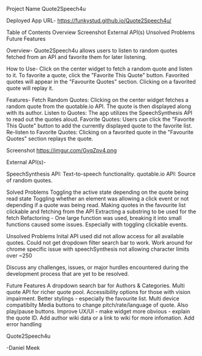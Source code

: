 Project Name
Quote2Speech4u

Deployed App URL-
https://funkystud.github.io/Quote2Speech4u/

Table of Contents
Overview
Screenshot
External API(s)
Unsolved Problems
Future Features

Overview-
Quote2Speech4u allows users to listen to random quotes fetched from an API and favorite them for later listening.

How to Use-
Click on the center widget to fetch a random quote and listen to it.
To favorite a quote, click the "Favorite This Quote" button.
Favorited quotes will appear in the "Favourite Quotes" section. Clicking on a favorited quote will replay it.

Features-
Fetch Random Quotes: Clicking on the center widget fetches a random quote from the quotable.io API. The quote is then displayed along with its author.
Listen to Quotes: The app utilizes the SpeechSynthesis API to read out the quotes aloud.
Favorite Quotes: Users can click the "Favorite This Quote" button to add the currently displayed quote to the favorite list.
Re-listen to Favorite Quotes: Clicking on a favorited quote in the "Favourite Quotes" section replays the quote.

Screenshot
https://imgur.com/GyqZpv4.png

External API(s)-

SpeechSynthesis API: Text-to-speech functionality.
quotable.io API: Source of random quotes.

Solved Problems
Toggling the active state depending on the quote being read state
Toggling whether an element was allowing a click event or not depending if a quote was being read.
Making quotes in the favourite list clickable and fetching from the API
Extracting a substring to be used for the fetch
Refactoring - One large function was used, breaking it into small functions caused some issues. Especially with toggling clickable events.

Unsolved Problems
Inital API used did not allow access for all available quotes.
Could not get dropdown filter search bar to work.
Work around for chrome specific issue with speechSynthesis not allowing character limits over ~250

Discuss any challenges, issues, or major hurdles encountered during the development process that are yet to be resolved.

Future Features
A dropdown search bar for Authors & Categories.
Multi quote API for richer quote pool.
Accessibility options for those with vision impairment.
Better stylings - especially the favourite list.
Multi device compatibilty
Media buttons to change pitch/rate/language of quote. Also play/pause buttons.
Improve UX/UI - make widget more obvious - explain the quote ID.
Add author wiki data or a link to wiki for more infomation.
Add error handling

Quote2Speech4u

-Daniel Meek

